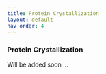 ```yaml
---
title: Protein Crystallization
layout: default
nav_order: 4
---
```


### Protein Crystallization
Will be added soon ...
